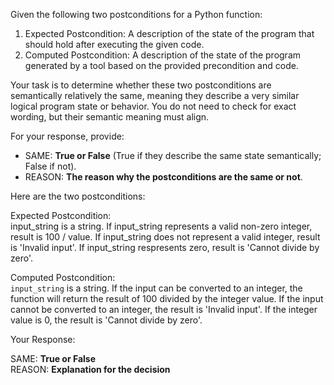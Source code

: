 
Given the following two postconditions for a Python function:

1. Expected Postcondition: A description of the state of the program that should hold after executing the given code.
2. Computed Postcondition: A description of the state of the program generated by a tool based on the provided precondition and code.

Your task is to determine whether these two postconditions are semantically relatively the same, meaning they describe a very similar logical program state or behavior. You do not need to check for exact wording, but their semantic meaning must align.

For your response, provide:

- SAME: **True or False** (True if they describe the same state semantically; False if not).
- REASON: **The reason why the postconditions are the same or not**.

Here are the two postconditions:

Expected Postcondition:  
input_string is a string. If input_string represents a valid non-zero integer, result is 100 / value. If input_string does not represent a valid integer, result is 'Invalid input'. If input_string respresents zero, result is 'Cannot divide by zero'.

Computed Postcondition:  
`input_string` is a string. If the input can be converted to an integer, the function will return the result of 100 divided by the integer value. If the input cannot be converted to an integer, the result is 'Invalid input'. If the integer value is 0, the result is 'Cannot divide by zero'.

Your Response: 

SAME: **True or False**  
REASON: **Explanation for the decision**
